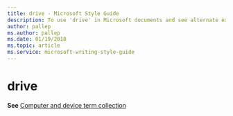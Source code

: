 ```yaml
---
title: drive - Microsoft Style Guide
description: To use 'drive' in Microsoft documents and see alternate examples, see 'Computer and device term collection.'
author: pallep
ms.author: pallep
ms.date: 01/19/2018
ms.topic: article
ms.service: microsoft-writing-style-guide
---
```


# drive

**See** [Computer and device term collection](~/a-z-word-list-term-collections/term-collections/computer-device-terms.md)
